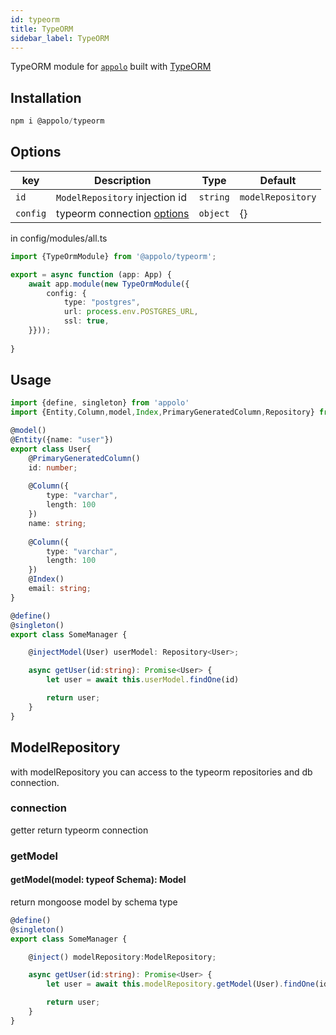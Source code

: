 ```yaml
---
id: typeorm
title: TypeORM
sidebar_label: TypeORM
---
```

TypeORM module for [`appolo`](https://github.com/shmoop207/appolo) built with [TypeORM](https://github.com/typeorm/typeorm)

## Installation

```typescript
npm i @appolo/typeorm
```

## Options
| key | Description | Type | Default
| --- | --- | --- | --- |
| `id` | `ModelRepository` injection id | `string`|  `modelRepository`|
| `config` | typeorm connection [options](https://github.com/typeorm/typeorm#creating-a-connection-to-the-database) | `object` | {} |


in config/modules/all.ts

```typescript
import {TypeOrmModule} from '@appolo/typeorm';

export = async function (app: App) {
    await app.module(new TypeOrmModule({
        config: {
            type: "postgres",
            url: process.env.POSTGRES_URL,
            ssl: true,
    }}));
    
}
```

## Usage
```typescript
import {define, singleton} from 'appolo'
import {Entity,Column,model,Index,PrimaryGeneratedColumn,Repository} from "@appolo/typeorm";

@model()
@Entity({name: "user"})
export class User{
    @PrimaryGeneratedColumn()
    id: number;
    
    @Column({
        type: "varchar",
        length: 100
    })
    name: string;
   
    @Column({
        type: "varchar",
        length: 100
    })
    @Index()
    email: string;
}

@define()
@singleton()
export class SomeManager {

    @injectModel(User) userModel: Repository<User>;

    async getUser(id:string): Promise<User> {
        let user = await this.userModel.findOne(id)

        return user;
    }
}


```

## ModelRepository
with modelRepository you can access to the typeorm repositories and db connection.

### connection
getter return typeorm connection

### getModel
#### getModel<T>(model: typeof Schema): Model<T>
return mongoose model by schema type
```typescript
@define()
@singleton()
export class SomeManager {

    @inject() modelRepository:ModelRepository;

    async getUser(id:string): Promise<User> {
        let user = await this.modelRepository.getModel(User).findOne(id)

        return user;
    }
}
```
